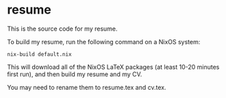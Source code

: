 # resume

This is the source code for my resume.

To build my resume, run the following command on a NixOS system:

```
nix-build default.nix
```

This will download all of the NixOS LaTeX packages (at least 10-20 minutes first run), and then build my resume and my CV.

You may need to rename them to resume.tex and cv.tex.
